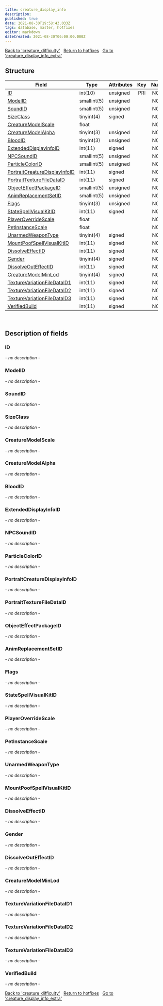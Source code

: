 ```yaml
---
title: creature_display_info
description: 
published: true
date: 2021-08-30T19:58:43.033Z
tags: database, master, hotfixes
editor: markdown
dateCreated: 2021-08-30T06:00:00.000Z
---
```


<a href="https://dev.trinitycore.info/en/database/master/hotfixes/creature_difficulty" class="mt-5 v-btn v-btn--depressed v-btn--flat v-btn--outlined theme--light v-size--default darkblue--text text--lighten-3"><span class="v-btn__content"><i aria-hidden="true" class="v-icon notranslate v-icon--left mdi mdi-arrow-left theme--light"></i><span>Back to 'creature_difficulty'</span></span></a>&nbsp;&nbsp;&nbsp;<a href="https://dev.trinitycore.info/en/database/master/hotfixes/home" class="mt-5 v-btn v-btn--depressed v-btn--flat v-btn--outlined theme--light v-size--default darkblue--text text--lighten-3"><span class="v-btn__content"><i aria-hidden="true" class="v-icon notranslate v-icon--left mdi mdi-home-outline theme--light"></i><span>Return to hotfixes</span></span></a>&nbsp;&nbsp;&nbsp;<a href="https://dev.trinitycore.info/en/database/master/hotfixes/creature_display_info_extra" class="mt-5 v-btn v-btn--depressed v-btn--flat v-btn--outlined theme--light v-size--default darkblue--text text--lighten-3"><span class="v-btn__content"><span>Go to 'creature_display_info_extra'</span><i aria-hidden="true" class="v-icon notranslate v-icon--right mdi mdi-arrow-right theme--light"></i></span></a>

## Structure

| Field | Type | Attributes | Key | Null | Default | Extra | Comment |
| --- | --- | --- | :---: | :---: | --- | --- | --- |
| [ID](#id) | int(10) | unsigned | PRI | NO | 0 |  |  |
| [ModelID](#modelid) | smallint(5) | unsigned |  | NO | 0 |  |  |
| [SoundID](#soundid) | smallint(5) | unsigned |  | NO | 0 |  |  |
| [SizeClass](#sizeclass) | tinyint(4) | signed |  | NO | 0 |  |  |
| [CreatureModelScale](#creaturemodelscale) | float |  |  | NO | 0 |  |  |
| [CreatureModelAlpha](#creaturemodelalpha) | tinyint(3) | unsigned |  | NO | 0 |  |  |
| [BloodID](#bloodid) | tinyint(3) | unsigned |  | NO | 0 |  |  |
| [ExtendedDisplayInfoID](#extendeddisplayinfoid) | int(11) | signed |  | NO | 0 |  |  |
| [NPCSoundID](#npcsoundid) | smallint(5) | unsigned |  | NO | 0 |  |  |
| [ParticleColorID](#particlecolorid) | smallint(5) | unsigned |  | NO | 0 |  |  |
| [PortraitCreatureDisplayInfoID](#portraitcreaturedisplayinfoid) | int(11) | signed |  | NO | 0 |  |  |
| [PortraitTextureFileDataID](#portraittexturefiledataid) | int(11) | signed |  | NO | 0 |  |  |
| [ObjectEffectPackageID](#objecteffectpackageid) | smallint(5) | unsigned |  | NO | 0 |  |  |
| [AnimReplacementSetID](#animreplacementsetid) | smallint(5) | unsigned |  | NO | 0 |  |  |
| [Flags](#flags) | tinyint(3) | unsigned |  | NO | 0 |  |  |
| [StateSpellVisualKitID](#statespellvisualkitid) | int(11) | signed |  | NO | 0 |  |  |
| [PlayerOverrideScale](#playeroverridescale) | float |  |  | NO | 0 |  |  |
| [PetInstanceScale](#petinstancescale) | float |  |  | NO | 0 |  |  |
| [UnarmedWeaponType](#unarmedweapontype) | tinyint(4) | signed |  | NO | 0 |  |  |
| [MountPoofSpellVisualKitID](#mountpoofspellvisualkitid) | int(11) | signed |  | NO | 0 |  |  |
| [DissolveEffectID](#dissolveeffectid) | int(11) | signed |  | NO | 0 |  |  |
| [Gender](#gender) | tinyint(4) | signed |  | NO | 0 |  |  |
| [DissolveOutEffectID](#dissolveouteffectid) | int(11) | signed |  | NO | 0 |  |  |
| [CreatureModelMinLod](#creaturemodelminlod) | tinyint(4) | signed |  | NO | 0 |  |  |
| [TextureVariationFileDataID1](#texturevariationfiledataid1) | int(11) | signed |  | NO | 0 |  |  |
| [TextureVariationFileDataID2](#texturevariationfiledataid2) | int(11) | signed |  | NO | 0 |  |  |
| [TextureVariationFileDataID3](#texturevariationfiledataid3) | int(11) | signed |  | NO | 0 |  |  |
| [VerifiedBuild](#verifiedbuild) | int(11) | signed |  | NO | 0 |  |  |
&nbsp;
## Description of fields

### ID
*- no description -*
&nbsp;

### ModelID
*- no description -*
&nbsp;

### SoundID
*- no description -*
&nbsp;

### SizeClass
*- no description -*
&nbsp;

### CreatureModelScale
*- no description -*
&nbsp;

### CreatureModelAlpha
*- no description -*
&nbsp;

### BloodID
*- no description -*
&nbsp;

### ExtendedDisplayInfoID
*- no description -*
&nbsp;

### NPCSoundID
*- no description -*
&nbsp;

### ParticleColorID
*- no description -*
&nbsp;

### PortraitCreatureDisplayInfoID
*- no description -*
&nbsp;

### PortraitTextureFileDataID
*- no description -*
&nbsp;

### ObjectEffectPackageID
*- no description -*
&nbsp;

### AnimReplacementSetID
*- no description -*
&nbsp;

### Flags
*- no description -*
&nbsp;

### StateSpellVisualKitID
*- no description -*
&nbsp;

### PlayerOverrideScale
*- no description -*
&nbsp;

### PetInstanceScale
*- no description -*
&nbsp;

### UnarmedWeaponType
*- no description -*
&nbsp;

### MountPoofSpellVisualKitID
*- no description -*
&nbsp;

### DissolveEffectID
*- no description -*
&nbsp;

### Gender
*- no description -*
&nbsp;

### DissolveOutEffectID
*- no description -*
&nbsp;

### CreatureModelMinLod
*- no description -*
&nbsp;

### TextureVariationFileDataID1
*- no description -*
&nbsp;

### TextureVariationFileDataID2
*- no description -*
&nbsp;

### TextureVariationFileDataID3
*- no description -*
&nbsp;

### VerifiedBuild
*- no description -*
&nbsp;

<a href="https://dev.trinitycore.info/en/database/master/hotfixes/creature_difficulty" class="mt-5 v-btn v-btn--depressed v-btn--flat v-btn--outlined theme--light v-size--default darkblue--text text--lighten-3"><span class="v-btn__content"><i aria-hidden="true" class="v-icon notranslate v-icon--left mdi mdi-arrow-left theme--light"></i><span>Back to 'creature_difficulty'</span></span></a>&nbsp;&nbsp;&nbsp;<a href="https://dev.trinitycore.info/en/database/master/hotfixes/home" class="mt-5 v-btn v-btn--depressed v-btn--flat v-btn--outlined theme--light v-size--default darkblue--text text--lighten-3"><span class="v-btn__content"><i aria-hidden="true" class="v-icon notranslate v-icon--left mdi mdi-home-outline theme--light"></i><span>Return to hotfixes</span></span></a>&nbsp;&nbsp;&nbsp;<a href="https://dev.trinitycore.info/en/database/master/hotfixes/creature_display_info_extra" class="mt-5 v-btn v-btn--depressed v-btn--flat v-btn--outlined theme--light v-size--default darkblue--text text--lighten-3"><span class="v-btn__content"><span>Go to 'creature_display_info_extra'</span><i aria-hidden="true" class="v-icon notranslate v-icon--right mdi mdi-arrow-right theme--light"></i></span></a>

